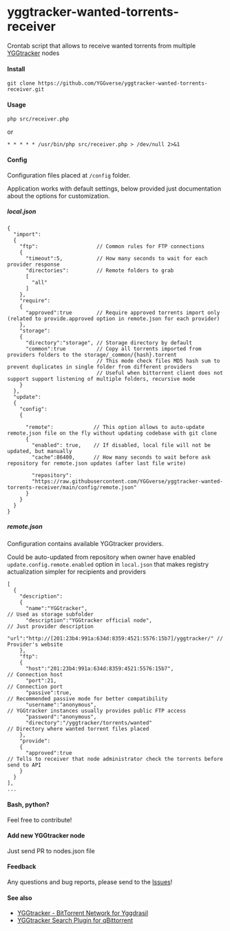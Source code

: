 # yggtracker-wanted-torrents-receiver

Crontab script that allows to receive wanted torrents from multiple [YGGtracker](https://github.com/YGGverse/YGGtracker) nodes

#### Install

`git clone https://github.com/YGGverse/yggtracker-wanted-torrents-receiver.git`

#### Usage

`php src/receiver.php`

or

`* * * * * /usr/bin/php src/receiver.php > /dev/null 2>&1`

#### Config

Configuration files placed at `/config` folder.

Application works with default settings, below provided just documentation about the options for customization.

##### local.json

```
{
  "import":
  {
    "ftp":                   // Common rules for FTP connections
    {
      "timeout":5,           // How many seconds to wait for each provider response
      "directories":         // Remote folders to grab
      [
        "all"
      ]
    },
    "require":
    {
      "approved":true        // Require approved torrents import only (related to provide.approved option in remote.json for each provider)
    },
    "storage":
    {
      "directory":"storage", // Storage directory by default
      "common":true          // Copy all torrents imported from providers folders to the storage/_common/{hash}.torrent
                             // This mode check files MD5 hash sum to prevent duplicates in single folder from different providers
                             // Useful when bittorrent client does not support support listening of multiple folders, recursive mode
    }
  },
  "update":
  {
    "config":
    {

      "remote":             // This option allows to auto-update remote.json file on the fly without updating codebase with git clone
      {
        "enabled": true,    // If disabled, local file will not be updated, but manually
        "cache":86400,      // How many seconds to wait before ask repository for remote.json updates (after last file write)

        "repository":
        "https://raw.githubusercontent.com/YGGverse/yggtracker-wanted-torrents-receiver/main/config/remote.json"
      }
    }
  }
}
```

##### remote.json

Configuration contains available YGGtracker providers.

Could be auto-updated from repository when owner have enabled `update.config.remote.enabled` option in `local.json`
that makes registry actualization simpler for recipients and providers

```
[
  {
    "description":
    {
      "name":"YGGtracker",                                                // Used as storage subfolder
      "description":"YGGtracker official node",                           // Just provider description
      "url":"http://[201:23b4:991a:634d:8359:4521:5576:15b7]/yggtracker/" // Provider's website
    },
    "ftp":
    {
      "host":"201:23b4:991a:634d:8359:4521:5576:15b7",                    // Connection host
      "port":21,                                                          // Connection port
      "passive":true,                                                     // Recommended passive mode for better compatibility
      "username":"anonymous",                                             // YGGtracker instances usually provides public FTP access
      "password":"anonymous",
      "directory":"/yggtracker/torrents/wanted"                           // Directory where wanted torrent files placed
    },
    "provide":
    {
      "approved":true                                                     // Tells to receiver that node administrator check the torrents before send to API
    }
  }
],
...
```

#### Bash, python?

Feel free to contribute!

#### Add new YGGtracker node

Just send PR to nodes.json file

#### Feedback

Any questions and bug reports, please send to the [Issues](https://github.com/YGGverse/yggtracker-wanted-torrents-receiver/issues)!

#### See also

* [YGGtracker - BitTorrent Network for Yggdrasil](https://github.com/YGGverse/YGGtracker)
* [YGGtracker Search Plugin for qBittorrent](https://github.com/YGGverse/qbittorrent-yggtracker-search-plugin)